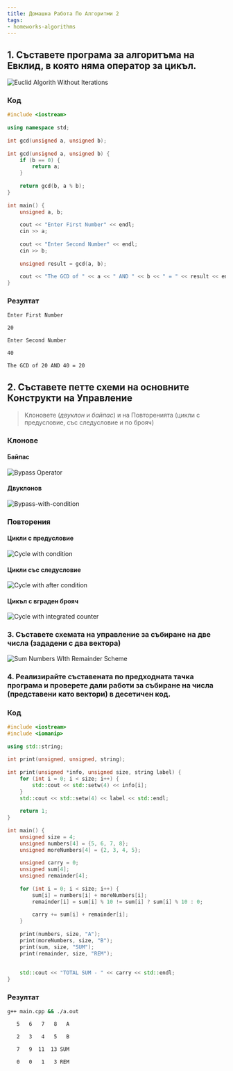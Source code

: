```yaml
---
title: Домашна Работа По Алгоритми 2
tags:
- homeworks-algorithms
---
```


## 1.  Съставете програма за алгоритъма на Евклид, в която няма оператор за цикъл.

![Euclid Algorith Without Iterations](notes/assets/euclid-alorith-without-iterations.png)

### Код

```C++
#include <iostream>  
  
using namespace std;  
  
int gcd(unsigned a, unsigned b);  
  
int gcd(unsigned a, unsigned b) {  
    if (b == 0) {  
        return a;  
    }  
  
    return gcd(b, a % b);  
}  
  
int main() {  
    unsigned a, b;  
  
    cout << "Enter First Number" << endl;  
    cin >> a;  
  
    cout << "Enter Second Number" << endl;  
    cin >> b;  
  
    unsigned result = gcd(a, b);  
  
    cout << "The GCD of " << a << " AND " << b << " = " << result << endl;  
}
```

### Резултат

```bash
Enter First Number

20

Enter Second Number

40

The GCD of 20 AND 40 = 20
```

## 2.  Съставете петте схеми на основните Конструкти на Управление

> Клоновете (_двуклон_ и _байпас_) и на Повторенията (цикли с предусловие, със следусловие и по брояч)


### Клонове

#### Байпас


![Bypass Operator](notes/assets/bypass-homework.png)

#### Двуклонов

![Bypass-with-condition](notes/assets/bypass-with-statement.png)

### Повторения

#### Цикли с предусловие

![Cycle with condition](notes/assets/cycle-with-before-condition.png)


#### Цикли със следусловие
![Cycle with after condition](notes/assets/cycle-with-after-condition.png)
#### Цикъл с вграден брояч

![Cycle with integrated counter](notes/assets/cycle-with-integrated-counter.png)

### 3.  Съставете схемата на управление за събиране на две числа (зададени с два вектора)

![Sum Numbers WIth Remainder Scheme](notes/assets/sum-numbers-with-remainder.png)

### 4.  Реализирайте съставената по предходната тачка програма и проверете дали работи за събиране на числа (представени като вектори) в десетичен код.

### Код

```C++
#include <iostream>  
#include <iomanip>  
  
using std::string;  
  
int print(unsigned, unsigned, string);  
  
int print(unsigned *info, unsigned size, string label) {  
    for (int i = 0; i < size; i++) {  
        std::cout << std::setw(4) << info[i];  
    }  
    std::cout << std::setw(4) << label << std::endl;  
  
    return 1;  
}  
  
int main() {  
    unsigned size = 4;  
    unsigned numbers[4] = {5, 6, 7, 8};  
    unsigned moreNumbers[4] = {2, 3, 4, 5};  
  
    unsigned carry = 0;  
    unsigned sum[4];  
    unsigned remainder[4];  
  
    for (int i = 0; i < size; i++) {  
        sum[i] = numbers[i] + moreNumbers[i];  
        remainder[i] = sum[i] % 10 != sum[i] ? sum[i] % 10 : 0;  
  
        carry += sum[i] + remainder[i];  
    }  
  
    print(numbers, size, "A");  
    print(moreNumbers, size, "B");  
    print(sum, size, "SUM");  
    print(remainder, size, "REM");  
  
  
    std::cout << "TOTAL SUM - " << carry << std::endl;  
}
```

### Резултат
```bash
g++ main.cpp && ./a.out

   5   6   7   8   A

   2   3   4   5   B

   7   9  11  13 SUM

   0   0   1   3 REM
```
